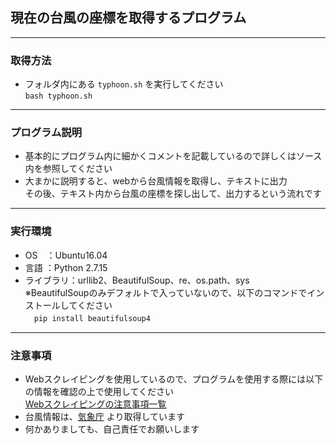 ## 現在の台風の座標を取得するプログラム
---
### 取得方法
- フォルダ内にある `typhoon.sh` を実行してください   
`bash typhoon.sh`
---
### プログラム説明
- 基本的にプログラム内に細かくコメントを記載しているので詳しくはソース内を参照してください
- 大まかに説明すると、webから台風情報を取得し、テキストに出力   
その後、テキスト内から台風の座標を探し出して、出力するという流れです
---
### 実行環境
- OS　：Ubuntu16.04
- 言語 ：Python 2.7.15
- ライブラリ：urllib2、BeautifulSoup、re、os.path、sys    
※BeautifulSoupのみデフォルトで入っていないので、以下のコマンドでインストールしてください   
　`pip install beautifulsoup4`    
---
### 注意事項
- Webスクレイピングを使用しているので、プログラムを使用する際には以下の情報を確認の上で使用してください   
[Webスクレイピングの注意事項一覧](https://qiita.com/nezuq/items/c5e827e1827e7cb29011)
- 台風情報は、[気象庁](https://www.jma.go.jp/jp/typh/) より取得しています
- 何かありましても、自己責任でお願いします